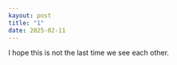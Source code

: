 ```yaml
---
kayout: post
title: "1"
date: 2025-02-11
---
```

I hope this is not the last time we see each other.
